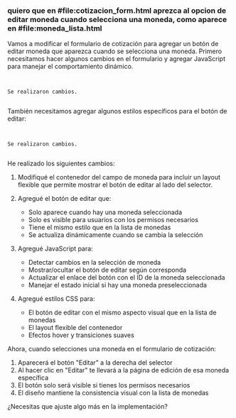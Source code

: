 ### quiero que en #file:cotizacion_form.html  aprezca al opcion de editar moneda cuando selecciona una moneda, como aparece en #file:moneda_lista.html 

Vamos a modificar el formulario de cotización para agregar un botón de editar moneda que aparezca cuando se selecciona una moneda. Primero necesitamos hacer algunos cambios en el formulario y agregar JavaScript para manejar el comportamiento dinámico. 
```


Se realizaron cambios.


```
También necesitamos agregar algunos estilos específicos para el botón de editar: 
```


Se realizaron cambios.


```
He realizado los siguientes cambios:

1. Modifiqué el contenedor del campo de moneda para incluir un layout flexible que permite mostrar el botón de editar al lado del selector.

2. Agregué el botón de editar que:
   - Solo aparece cuando hay una moneda seleccionada
   - Solo es visible para usuarios con los permisos necesarios
   - Tiene el mismo estilo que en la lista de monedas
   - Se actualiza dinámicamente cuando se cambia la selección

3. Agregué JavaScript para:
   - Detectar cambios en la selección de moneda
   - Mostrar/ocultar el botón de editar según corresponda
   - Actualizar el enlace del botón con el ID de la moneda seleccionada
   - Manejar el estado inicial si hay una moneda preseleccionada

4. Agregué estilos CSS para:
   - El botón de editar con el mismo aspecto visual que en la lista de monedas
   - El layout flexible del contenedor
   - Efectos hover y transiciones suaves

Ahora, cuando selecciones una moneda en el formulario de cotización:
1. Aparecerá el botón "Editar" a la derecha del selector
2. Al hacer clic en "Editar" te llevará a la página de edición de esa moneda específica
3. El botón solo será visible si tienes los permisos necesarios
4. El diseño mantiene la consistencia visual con la lista de monedas

¿Necesitas que ajuste algo más en la implementación?

